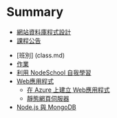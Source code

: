 # Summary

* [網站資料庫程式設計](README.md)
* [課程公告](Announcement.md)
<!--
* [修課名單](Student.md)
-->
* [班別] (class.md)
* [作業](Homework.md)
* [利用 NodeSchool 自我學習](NodeSchool.md)
* [Web應用程式](web.md)
  * [在 Azure 上建立 Web應用程式](AzureWebApp.md)
  * [靜態網頁伺服器](static-http-server.md)
* [Node.js 與 MongoDB](NodejsMongoDB.md)

